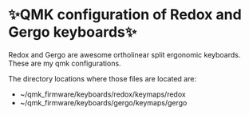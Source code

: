 <!This is the ~/qmk_configuration/README.md file for my qmk configs in the dotfile bare Github repo/>
# :sparkles:QMK configuration of Redox and Gergo keyboards:sparkles:
Redox and Gergo are awesome ortholinear split ergonomic keyboards. These are my
qmk configurations.

The directory locations where those files are located are:
- ~/qmk_firmware/keyboards/redox/keymaps/redox
- ~/qmk_firmware/keyboards/gergo/keymaps/gergo
